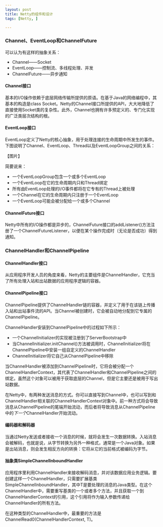 ```yaml
---
layout: post
title: Netty的组件和设计
tags: [Netty, ]

---
```



### Channel、EventLoop和ChannelFuture
可以认为有这样的抽象关系：
+ Channel——Socket
+ EventLoop——控制流、多线程处理、并发
+ ChannelFuture——异步通知

#### Channel接口
基本的I/O操作依赖于底层网络传输所提供的原语。在基于Java的网络编程中，其基本的构造是class Socket。Netty的Channel接口所提供的API，大大地降低了直接使用Socket类的复杂性。此外，Channel也拥有许多预定义的、专门化实现的广泛类层次结构的根。



#### EventLoop接口
EventLoop定义了Netty的核心抽象，用于处理连接的生命周期中所发生的事件。下图说明了Channel、EventLoop、Thread以及EventLoopGroup之间的关系：

【图片】

简要说来：
+ 一个EventLoopGroup包含一个或多个EventLoop
+ 一个EventLoop在它的生命周期内只和Thread绑定
+ 所有由EventLoop处理的I/O事件都将在它专有的Thread上被处理
+ 一个Channel在它的生命周期内只注册于一个EventLoop
+ 一个EventLoop可能会被分配给一个或多个Channel



#### ChannelFuture接口
Netty中所有的I/O操作都是异步的，ChannelFuture接口的addListener()方法注册了一个ChannelFutureListener，以便在某个操作完成时（无论是否成功）得到通知。



### ChannelHandler和ChannelPipeline

#### ChannelHandler接口
从应用程序开发人员的角度来看，Netty的主要组件是ChannelHandler，它充当了所有处理入站和出站数据的应用程序逻辑的容器。



#### ChannelPipeline接口
ChannelPipeline提供了ChannelHandler链的容器，并定义了用于在该链上传播入站和出站事件流的API。当Channel被创建时，它会被自动地分配到它专属的ChannelPipeline。

ChannelHandler安装到ChannelPipeline中的过程如下所示：

+ 一个ChannelInitializer的实现被注册到了ServerBootstrap中
+ 当ChannelInitializer.initChannel()方法被调用时，ChannelInitializer将在ChannelPipeline中安装一组自定义的ChannelHandler
+ ChannelInitializer将它自己从ChannelPipeline中移除

当ChannelHandler被添加到ChannelPipeline时，它将会被分配一个ChannelHandlerContext，其代表了ChannelHandler和ChannelPipeline之间的绑定。虽然这个对象可以被用于获取底层的Channel，但是它主要还是被用于写出站数据。

在Netty中，有两种发送消息的方式。你可以直接写到Channel中，也可以写到和ChannelHandler相关联的ChannelHandlerContext对象中。前一种方式将会导致消息从ChannelPipeline的尾端开始流动，而后者将导致消息从ChannelPipeline中的*下一个*ChannelHandler开始流动。



#### 编码器和解码器
当通过Netty发送或者接收一个消息的时候，就将会发生一次数据转换。入站消息会被解码，也就是说，从字节转换为另外一种格式，通常是一个Java对象。如果是出站消息，则会发生相反方向的转换：它将从它的当前格式被编码为字节。



#### 抽象类SimpleChannelInboundHandler
应用程序里利用ChannelHandler来接收解码消息，并对该数据应用业务逻辑。要创建这样一个ChannelHandler，只需要扩展基类SimpleChannelInboundHandler<T>，其中T是要处理的消息的Java类型。在这个ChannelHandler中，需要重写基类的一个或者多个方法，并且获取一个到ChannelHandlerContext的引用，这个引用将作为输入参数传递给ChannelHandler的所有方法。

在这种类型的ChannelHandler中，最重要的方法是ChannelRead0(ChannelHandlerContext, T)。